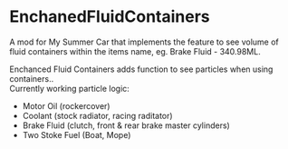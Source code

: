 # EnchanedFluidContainers
A mod for My Summer Car that implements the feature to see volume of fluid containers within the items name, eg. Brake Fluid - 340.98ML.

Enchanced Fluid Containers adds function to see particles when using containers..  
Currently working particle logic:  
- Motor Oil (rockercover)
- Coolant (stock radiator, racing raditator)
- Brake Fluid (clutch, front & rear brake master cylinders) 
- Two Stoke Fuel (Boat, Mope)
